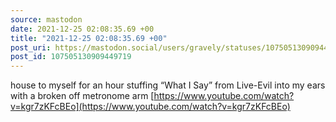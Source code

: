 ```yaml
---
source: mastodon
date: 2021-12-25 02:08:35.69 +00
title: "2021-12-25 02:08:35.69 +00"
post_uri: https://mastodon.social/users/gravely/statuses/107505130909449719
post_id: 107505130909449719
---
```

house to myself for an hour stuffing “What I Say” from Live-Evil into my ears with a broken off metronome arm [https://www.youtube.com/watch?v=kgr7zKFcBEo](https://www.youtube.com/watch?v=kgr7zKFcBEo)


